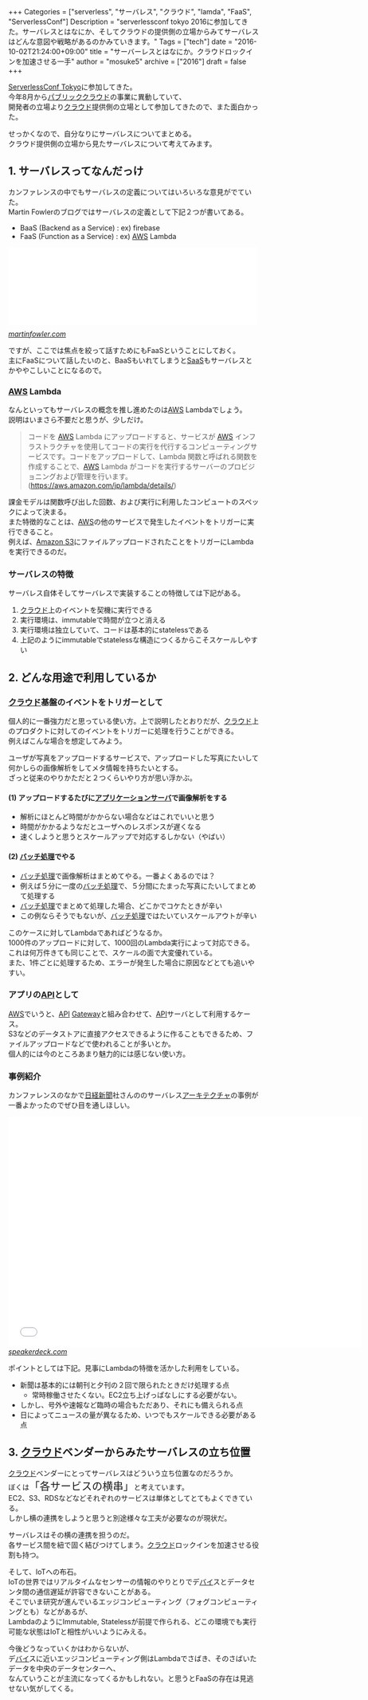 +++
Categories = ["serverless", "サーバレス", "クラウド", "lamda", "FaaS", "ServerlessConf"]
Description = "serverlessconf tokyo 2016に参加してきた。サーバレスとはなにか、そしてクラウドの提供側の立場からみてサーバレスはどんな意図や戦略があるのかみていきます。"
Tags = ["tech"]
date = "2016-10-02T21:24:00+09:00"
title = "サーバーレスとはなにか。クラウドロックインを加速させる一手"
author = "mosuke5"
archive = ["2016"]
draft = false
+++

<body>
<p><a href="http://tokyo.serverlessconf.io/">ServerlessConf Tokyo</a>に参加してきた。<br>
今年8月から<a class="keyword" href="http://d.hatena.ne.jp/keyword/%A5%D1%A5%D6%A5%EA%A5%C3%A5%AF%A5%AF%A5%E9%A5%A6%A5%C9">パブリッククラウド</a>の事業に異動していて、<br>
開発者の立場より<a class="keyword" href="http://d.hatena.ne.jp/keyword/%A5%AF%A5%E9%A5%A6%A5%C9">クラウド</a>提供側の立場として参加してきたので、また面白かった。</p>

<p>せっかくなので、自分なりにサーバレスについてまとめる。<br>
クラウド提供側の立場から見たサーバレスについて考えてみます。</p>
<!--more-->

<h2>1. サーバレスってなんだっけ</h2>

<p>カンファレンスの中でもサーバレスの定義についてはいろいろな意見がでていた。<br>
Martin Fowlerのブログではサーバレスの定義として下記２つが書いてある。</p>

<ul>
<li>BaaS (Backend as a Service) : ex) firebase</li>
<li>FaaS (Function as a Service) : ex) <a class="keyword" href="http://d.hatena.ne.jp/keyword/AWS">AWS</a> Lambda</li>
</ul>


<p><iframe src="//hatenablog-parts.com/embed?url=http%3A%2F%2Fmartinfowler.com%2Farticles%2Fserverless.html" title="Serverless Architectures" class="embed-card embed-webcard" scrolling="no" frameborder="0" style="display: block; width: 100%; height: 155px; max-width: 500px; margin: 10px 0px;"></iframe><cite class="hatena-citation"><a href="http://martinfowler.com/articles/serverless.html">martinfowler.com</a></cite></p>

<p>ですが、ここでは焦点を絞って話すためにもFaaSということにしておく。<br>
主にFaaSについて話したいのと、BaaSもいれてしまうと<a class="keyword" href="http://d.hatena.ne.jp/keyword/SaaS">SaaS</a>もサーバレスとかややこしいことになるので。</p>

<h3>
<a class="keyword" href="http://d.hatena.ne.jp/keyword/AWS">AWS</a> Lambda</h3>

<p>なんといってもサーバレスの概念を推し進めたのは<a class="keyword" href="http://d.hatena.ne.jp/keyword/AWS">AWS</a> Lambdaでしょう。<br>
説明はいまさら不要だと思うが、少しだけ。</p>

<blockquote><p>コードを <a class="keyword" href="http://d.hatena.ne.jp/keyword/AWS">AWS</a> Lambda にアップロードすると、サービスが <a class="keyword" href="http://d.hatena.ne.jp/keyword/AWS">AWS</a> インフラストラクチャを使用してコードの実行を代行するコンピューティングサービスです。コードをアップロードして、Lambda 関数と呼ばれる関数を作成することで、<a class="keyword" href="http://d.hatena.ne.jp/keyword/AWS">AWS</a> Lambda がコードを実行するサーバーのプロビジョニングおよび管理を行います。(<a href="https://aws.amazon.com/jp/lambda/details/">https://aws.amazon.com/jp/lambda/details/</a>)</p></blockquote>

<p>課金モデルは関数呼び出した回数、および実行に利用したコンピュートのスペックによって決まる。<br>
また特徴的なことは、<a class="keyword" href="http://d.hatena.ne.jp/keyword/AWS">AWS</a>の他のサービスで発生したイベントをトリガーに実行できること。<br>
例えば、<a class="keyword" href="http://d.hatena.ne.jp/keyword/Amazon%20S3">Amazon S3</a>にファイルアップロードされたことをトリガーにLambdaを実行できるのだ。</p>

<h3>サーバレスの特徴</h3>

<p>サーバレス自体そしてサーバレスで実装することの特徴しては下記がある。</p>

<ol>
<li>
<a class="keyword" href="http://d.hatena.ne.jp/keyword/%A5%AF%A5%E9%A5%A6%A5%C9">クラウド</a>上のイベントを契機に実行できる</li>
<li>実行環境は、immutableで時間が立つと消える</li>
<li>実行環境は独立していて、コードは基本的にstatelessである</li>
<li>上記のようにimmutableでstatelessな構造につくるからこそスケールしやすい</li>
</ol>


<h2>2. どんな用途で利用しているか</h2>

<h3>
<a class="keyword" href="http://d.hatena.ne.jp/keyword/%A5%AF%A5%E9%A5%A6%A5%C9">クラウド</a>基盤のイベントをトリガーとして</h3>

<p>個人的に一番強力だと思っている使い方。上で説明したとおりだが、<a class="keyword" href="http://d.hatena.ne.jp/keyword/%A5%AF%A5%E9%A5%A6%A5%C9">クラウド</a>上のプロダクトに対してのイベントをトリガーに処理を行うことができる。<br>
例えばこんな場合を想定してみよう。</p>

<p>ユーザが写真をアップロードするサービスで、アップロードした写真にたいして何かしらの画像解析をしてメタ情報を持ちたいとする。<br>
ざっと従来のやりかただと２つくらいやり方が思い浮かぶ。</p>

<h4>(1) アップロードするたびに<a class="keyword" href="http://d.hatena.ne.jp/keyword/%A5%A2%A5%D7%A5%EA%A5%B1%A1%BC%A5%B7%A5%E7%A5%F3%A5%B5%A1%BC%A5%D0">アプリケーションサーバ</a>で画像解析をする</h4>

<ul>
<li>解析にほとんど時間がかからない場合などはこれでいいと思う</li>
<li>時間がかかるようなだとユーザへのレスポンスが遅くなる</li>
<li>速くしようと思うとスケールアップで対応するしかない（やばい）</li>
</ul>


<h4>(2) <a class="keyword" href="http://d.hatena.ne.jp/keyword/%A5%D0%A5%C3%A5%C1%BD%E8%CD%FD">バッチ処理</a>でやる</h4>

<ul>
<li>
<a class="keyword" href="http://d.hatena.ne.jp/keyword/%A5%D0%A5%C3%A5%C1%BD%E8%CD%FD">バッチ処理</a>で画像解析はまとめてやる。一番よくあるのでは？</li>
<li>例えば５分に一度の<a class="keyword" href="http://d.hatena.ne.jp/keyword/%A5%D0%A5%C3%A5%C1%BD%E8%CD%FD">バッチ処理</a>で、５分間にたまった写真にたいしてまとめて処理する</li>
<li>
<a class="keyword" href="http://d.hatena.ne.jp/keyword/%A5%D0%A5%C3%A5%C1%BD%E8%CD%FD">バッチ処理</a>でまとめて処理した場合、どこかでコケたときが辛い</li>
<li>この例ならそうでもないが、<a class="keyword" href="http://d.hatena.ne.jp/keyword/%A5%D0%A5%C3%A5%C1%BD%E8%CD%FD">バッチ処理</a>ではたいていスケールアウトが辛い</li>
</ul>


<p>このケースに対してLambdaであればどうなるか。<br>
1000件のアップロードに対して、1000回のLambda実行によって対応できる。<br>
これは何万件きても同じことで、スケールの面で大変優れている。<br>
また、1件ごとに処理するため、エラーが発生した場合に原因などとても追いやすい。</p>

<h3>アプリの<a class="keyword" href="http://d.hatena.ne.jp/keyword/API">API</a>として</h3>

<p><a class="keyword" href="http://d.hatena.ne.jp/keyword/AWS">AWS</a>でいうと、<a class="keyword" href="http://d.hatena.ne.jp/keyword/API">API</a> <a class="keyword" href="http://d.hatena.ne.jp/keyword/Gateway">Gateway</a>と組み合わせて、<a class="keyword" href="http://d.hatena.ne.jp/keyword/API">API</a>サーバとして利用するケース。<br>
S3などのデータストアに直接アクセスできるように作ることもできるため、ファイルアップロードなどで使われることが多いとか。<br>
個人的には今のところあまり魅力的には感じない使い方。</p>

<h3>事例紹介</h3>

<p>カンファレンスのなかで<a class="keyword" href="http://d.hatena.ne.jp/keyword/%C6%FC%B7%D0%BF%B7%CA%B9">日経新聞</a>社さんののサーバレス<a class="keyword" href="http://d.hatena.ne.jp/keyword/%A5%A2%A1%BC%A5%AD%A5%C6%A5%AF%A5%C1%A5%E3">アーキテクチャ</a>の事例が一番よかったのでぜひ目を通しほしい。</p>

<p><iframe allowfullscreen="true" allowtransparency="true" frameborder="0" height="463" id="talk_frame_361815" mozallowfullscreen="true" src="//speakerdeck.com/player/b4286c46056c404cbd272e253033d0df" style="border:0; padding:0; margin:0; background:transparent;" webkitallowfullscreen="true" width="710"></iframe><cite class="hatena-citation"><a href="https://speakerdeck.com/ikait/serverless-architecture-supports-nikkeis-paper-viewer">speakerdeck.com</a></cite></p>

<p>ポイントとしては下記。見事にLambdaの特徴を活かした利用をしている。</p>

<ul>
<li>新聞は基本的には朝刊と夕刊の２回で限られたときだけ処理する点

<ul>
<li>常時稼働させたくない。EC2立ち上げっぱなしにする必要がない。</li>
</ul>
</li>
<li>しかし、号外や速報など臨時の場合もただあり、それにも備えられる点</li>
<li>日によってニュースの量が異なるため、いつでもスケールできる必要がある点</li>
</ul>


<h2>3. <a class="keyword" href="http://d.hatena.ne.jp/keyword/%A5%AF%A5%E9%A5%A6%A5%C9">クラウド</a>ベンダーからみたサーバレスの立ち位置</h2>

<p><a class="keyword" href="http://d.hatena.ne.jp/keyword/%A5%AF%A5%E9%A5%A6%A5%C9">クラウド</a>ベンダーにとってサーバレスはどういう立ち位置なのだろうか。<br>
ぼくは<span style="font-size: 150%">「各サービスの横串」</span>と考えています。<br>
EC2、S3、RDSなどなどそれぞれのサービスは単体としてとてもよくできている。<br>
しかし横の連携をしようと思うと別途様々な工夫が必要なのが現状だ。</p>

<p>サーバレスはその横の連携を担うのだ。<br>
各サービス間を紐で固く結びつけてしまう。<a class="keyword" href="http://d.hatena.ne.jp/keyword/%A5%AF%A5%E9%A5%A6%A5%C9">クラウド</a>ロックインを加速させる役割も持つ。</p>

<p>そして、IoTへの布石。<br>
IoTの世界ではリアルタイムなセンサーの情報のやりとりでデ<a class="keyword" href="http://d.hatena.ne.jp/keyword/%A5%D0%A5%A4">バイ</a>スとデータセンタ間の通信遅延が許容できないことがある。<br>
そこでいま研究が進んでいるエッジコンピューティング（フォグコンピューティングとも）などがあるが、<br>
LambdaのようにImmutable, Statelessが前提で作られる、どこの環境でも実行可能な状態はIoTと相性がいいようにみえる。</p>

<p>今後どうなっていくかはわからないが、<br>
デ<a class="keyword" href="http://d.hatena.ne.jp/keyword/%A5%D0%A5%A4">バイ</a>スに近いエッジコンピューティング側はLambdaでさばき、そのさばいたデータを中央のデータセンターへ、<br>
なんていうことが主流になってくるかもしれない。と思うとFaaSの存在は見逃せない気がしてくる。</p>
</body>
